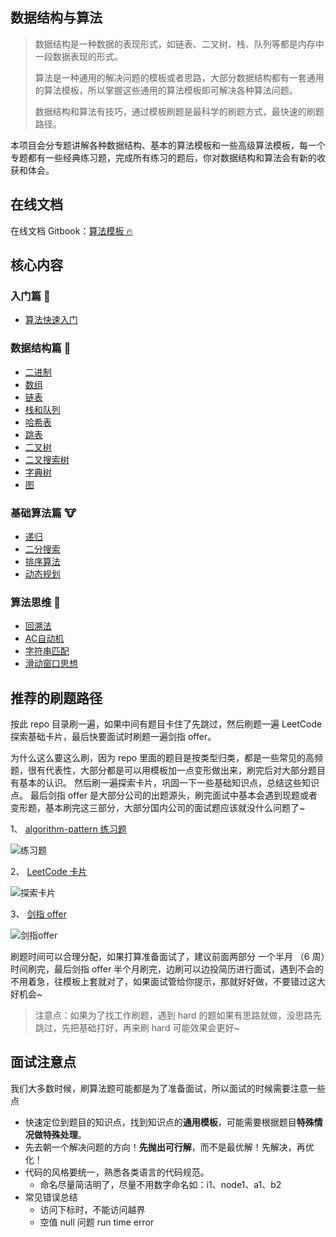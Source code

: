 ## 数据结构与算法

> 数据结构是一种数据的表现形式，如链表、二叉树、栈、队列等都是内存中一段数据表现的形式。
>
> 算法是一种通用的解决问题的模板或者思路，大部分数据结构都有一套通用的算法模板，所以掌握这些通用的算法模板即可解决各种算法问题。
>
> 数据结构和算法有技巧，通过模板刷题是最科学的刷题方式，最快速的刷题路径。

本项目会分专题讲解各种数据结构、基本的算法模板和一些高级算法模板，每一个专题都有一些经典练习题，完成所有练习的题后，你对数据结构和算法会有新的收获和体会。

## 在线文档

在线文档 Gitbook：[算法模板 🔥](https://greyireland.gitbook.io/algorithm-pattern/)

## 核心内容

### 入门篇 🐶

- [算法快速入门](./quickstart.md)

### 数据结构篇 🐰

- [二进制](./data_structure/binary_op/binary_op.md)
- [数组](./data_structure/array)
- [链表](./data_structure/linked_list/linked_list.md)
- [栈和队列](./data_structure/stack_queue/stack_queue.md)
- [哈希表](./data_structure/hash/hash.md)
- [跳表](./data_structure/skip_list/skip_list.md)
- [二叉树](./data_structure/binary_tree/binary_tree.md)
- [二叉搜索树](./data_structure/binary_search_tree/binary_search_tree.md)
- [字典树](./data_structure/trie/trie.md)
- [图](./data_structure/graph/)


### 基础算法篇 🐮

- [递归](./basic_algorithm/recursion/README.md)
- [二分搜索](./basic_algorithm/binary_search/README.md)
- [排序算法](./basic_algorithm/sort/README.md)
- [动态规划](./basic_algorithm/dp/README.md)

### 算法思维 🦁

- [回溯法](./advanced_algorithm/backtrack/README.md)
- [AC自动机](./advanced_algorithm/ac_automata)
- [字符串匹配](./advanced_algorithm/BF_RK/README.md)
- [滑动窗口思想](./advanced_algorithm/slide_window/README.md)

## 推荐的刷题路径

按此 repo 目录刷一遍，如果中间有题目卡住了先跳过，然后刷题一遍 LeetCode 探索基础卡片，最后快要面试时刷题一遍剑指 offer。

为什么这么要这么刷，因为 repo 里面的题目是按类型归类，都是一些常见的高频题，很有代表性，大部分都是可以用模板加一点变形做出来，刷完后对大部分题目有基本的认识。
然后刷一遍探索卡片，巩固一下一些基础知识点，总结这些知识点。
最后剑指 offer 是大部分公司的出题源头，刷完面试中基本会遇到现题或者变形题，基本刷完这三部分，大部分国内公司的面试题应该就没什么问题了~

1、 [algorithm-pattern 练习题](https://greyireland.gitbook.io/algorithm-pattern/)

![练习题](https://img.fuiboom.com/img/repo_practice.png)

2、 [LeetCode 卡片](https://leetcode-cn.com/explore/)

![探索卡片](https://img.fuiboom.com/img/leetcode_explore.png)

3、 [剑指 offer](https://leetcode-cn.com/problemset/lcof/)

![剑指offer](https://img.fuiboom.com/img/leetcode_jzoffer.png)

刷题时间可以合理分配，如果打算准备面试了，建议前面两部分 一个半月 （6 周）时间刷完，最后剑指 offer 半个月刷完，边刷可以边投简历进行面试，遇到不会的不用着急，往模板上套就对了，如果面试管给你提示，那就好好做，不要错过这大好机会~

> 注意点：如果为了找工作刷题，遇到 hard 的题如果有思路就做，没思路先跳过，先把基础打好，再来刷 hard 可能效果会更好~

## 面试注意点

我们大多数时候，刷算法题可能都是为了准备面试，所以面试的时候需要注意一些点

- 快速定位到题目的知识点，找到知识点的**通用模板**，可能需要根据题目**特殊情况做特殊处理**。
- 先去朝一个解决问题的方向！**先抛出可行解**，而不是最优解！先解决，再优化！
- 代码的风格要统一，熟悉各类语言的代码规范。
  - 命名尽量简洁明了，尽量不用数字命名如：i1、node1、a1、b2
- 常见错误总结
  - 访问下标时，不能访问越界
  - 空值 null 问题 run time error
